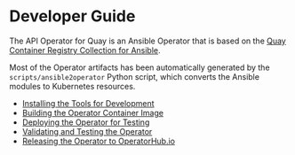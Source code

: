 # Developer Guide

The API Operator for Quay is an Ansible Operator that is based on the [Quay Container Registry Collection for Ansible](https://github.com/herve4m/quay-collection).

Most of the Operator artifacts has been automatically generated by the `scripts/ansible2operator` Python script, which converts the Ansible modules to Kubernetes resources.

* [Installing the Tools for Development](tools.md)
* [Building the Operator Container Image](building.md)
* [Deploying the Operator for Testing](deploying.md)
* [Validating and Testing the Operator](testing.md)
* [Releasing the Operator to OperatorHub.io](releasing.md)

